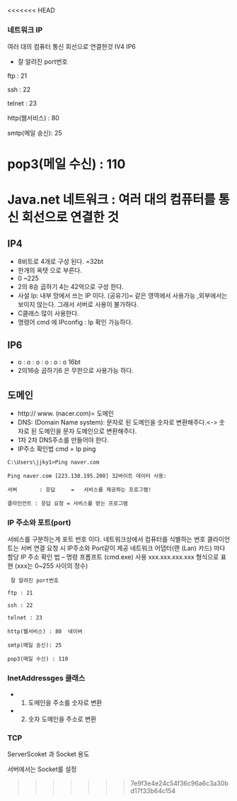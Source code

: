 <<<<<<< HEAD
### 네트워크 IP
여러 대의 컴퓨터 통신 회선으로 연결한것 
IV4
IP6


* 잘 알려진 port번호

ftp : 21

ssh : 22

telnet : 23

http(웹서비스) : 80

smtp(메일 송신): 25

pop3(메일 수신) : 110
=======
# Java.net 네트워크 : 여러 대의 컴퓨터를 통신 회선으로 연결한 것
## IP4 
* 8비트로 4개로 구성 된다. =32bt
* 한개의 옥텟 으로 부른다.
* 0 ~225 
* 2의 8승 곱하기 4는 42억으로 구성 한다. 
* 사설 Ip: 내부 망에서 쓰는 IP 이다. (공유기)= 같은 영역에서 사용가능 ,외부에서는 보이지 않는다. 그래서 서버로 사용이 불가하다.    
* C클래스 많이 사용한다. 
* 명령어 cmd 에 IPconfig : Ip 확인 가능하다. 
## IP6
 *  o :  o :  o  :  o :  o :   o  16bt
 * 2의16승 곱하기6 은 무한으로 사용가능 하다. 
## 도메인 
* http:// www. (nacer.com)= 도메인 
* DNS: (Domain Name system): 문자로 된 도메인을 숫자로 변환해주다.<-> 숫자로 된 도메인을 문자 도메인으로 변환해주다.   
* 1차 2차 DNS주소를 만들어야 한다. 
* IP주소 확인법 cmd = Ip ping 
``````````````````````````````````
C:\Users\jjky1>Ping naver.com

Ping naver.com [223.130.195.200] 32바이트 데이터 사용:

서버       : 응답     =   서비스를 제공하는 프로그램!

클라인언트 : 응답 요청 = 서비스를 받는 프로그램
``````````````````````````````````````````````````````````
### IP 주소와 포트(port) 
서비스를 구분하는게 포트 번호 이다. 
네트워크상에서 컴퓨터를 식별하는 번호
클라이언트는 서버 연결 요청 시 IP주소와 Port같이 제공
네트워크 어댑터(랜 (Lan) 카드) 마다 할당
IP 주소 확인 법 – 명령 프롬프트 (cmd.exe) 사용
xxx.xxx.xxx.xxx  형식으로 표현 (xxx는 0~255 사이의 정수)
```````````````````````````````
 잘 알려진 port번호

ftp : 21

ssh : 22

telnet : 23

http(웹서비스) : 80  네이버

smtp(메일 송신): 25

pop3(메일 수신) : 110 

``````````````````````````````````````````````````````
### InetAddressges 클래스
* 1. 도메인을 주소를 숫자로 변환
* 2. 숫자 도메인을 주소로 변환 
### TCP 
ServerScoket 과 Socket 용도

서버에서는 Socket를 설정 



           















>>>>>>> 7e9f3e4e24c54f36c96a6c3a30bd17f33b64c154
